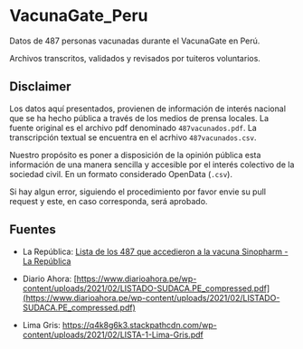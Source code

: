 # VacunaGate_Peru

Datos de 487 personas vacunadas durante el VacunaGate en Perú.

Archivos transcritos, validados y revisados por tuiteros voluntarios.

## Disclaimer

Los datos aquí presentados, provienen de información de interés nacional que se ha hecho pública a través de los medios de prensa locales. La fuente original es el archivo pdf denominado `487vacunados.pdf`. La transcripción textual se encuentra en el acrhivo `487vacunados.csv`.

Nuestro propósito es poner a disposición de la opinión pública esta información de una manera sencilla y accesible por el interés colectivo de la sociedad civil. En un formato considerado OpenData (`.csv`).

Si hay algun error, siguiendo el procedimiento por favor envie su pull request y este, en caso corresponda, será aprobado.

## Fuentes

- La República: [Lista de los 487 que accedieron a la vacuna Sinopharm - La República](https://es.scribd.com/document/494705902/Lista-de-los-487-que-accedieron-a-la-vacuna-Sinopharm-La-Republica#from_embed)

- Diario Ahora: [https://www.diarioahora.pe/wp-content/uploads/2021/02/LISTADO-SUDACA.PE_compressed.pdf](https://www.diarioahora.pe/wp-content/uploads/2021/02/LISTADO-SUDACA.PE_compressed.pdf)

- Lima Gris: [https://q4k8g6k3.stackpathcdn.com/wp-content/uploads/2021/02/LISTA-1-Lima-Gris.pdf
](https://q4k8g6k3.stackpathcdn.com/wp-content/uploads/2021/02/LISTA-1-Lima-Gris.pdf)
